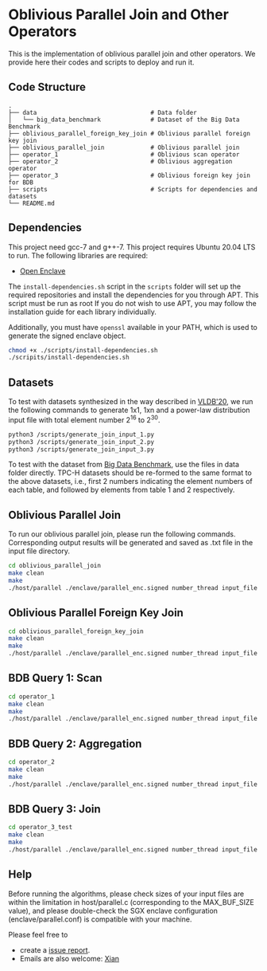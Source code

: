 # Oblivious Parallel Join and Other Operators
This is the implementation of oblivious parallel join and other operators. We provide here their codes and scripts to deploy and run it.

## Code Structure
    .
    ├── data                                # Data folder
    │   └── big_data_benchmark              # Dataset of the Big Data Benchmark    
    ├── oblivious_parallel_foreign_key_join # Oblivious parallel foreign key join
    ├── oblivious_parallel_join             # Oblivious parallel join
    ├── operator_1                          # Oblivious scan operator
    ├── operator_2                          # Oblivious aggregation operator
    ├── operator_3                          # Oblivious foreign key join for BDB
    ├── scripts                             # Scripts for dependencies and datasets
    └── README.md

## Dependencies
This project need gcc-7 and g++-7. This project requires Ubuntu 20.04 LTS to run. The following libraries are required:

- [Open Enclave](https://github.com/openenclave/openenclave)

The `install-dependencies.sh` script in the `scripts` folder will set up the
required repositories and install the dependencies for you through APT. This
script must be run as root If you do not wish to use APT, you may follow the
installation guide for each library individually.

Additionally, you must have `openssl` available in your PATH, which is used to
generate the signed enclave object.

```bash
chmod +x ./scripts/install-dependencies.sh
./scripits/install-dependencies.sh
```

## Datasets

To test with datasets synthesized in the way described in [VLDB'20](https://dl.acm.org/doi/10.14778/3407790.3407814), we run the following commands to generate 1x1, 1xn and a power-law distribution input file with total element number 2<sup>16</sup> to 2<sup>30</sup>.

```bash
python3 /scripts/generate_join_input_1.py
python3 /scripts/generate_join_input_2.py
python3 /scripts/generate_join_input_3.py
```

To test with the dataset from [Big Data Benchmark](https://amplab.cs.berkeley.edu/benchmark/), use the files in data folder directly. TPC-H datasets should be re-formed to the same format to the above datasets, i.e., first 2 numbers indicating the element numbers of each table, and followed by elements from table 1 and 2 respectively.

## Oblivious Parallel Join
To run our oblivious parallel join, please run the following commands. Corresponding output results will be generated and saved as .txt file in the input file directory.

```bash
cd oblivious_parallel_join
make clean
make
./host/parallel ./enclave/parallel_enc.signed number_thread input_file
```

## Oblivious Parallel Foreign Key Join

```bash
cd oblivious_parallel_foreign_key_join
make clean
make
./host/parallel ./enclave/parallel_enc.signed number_thread input_file
```

## BDB Query 1: Scan

```bash
cd operator_1
make clean
make
./host/parallel ./enclave/parallel_enc.signed number_thread input_file
```

## BDB Query 2: Aggregation

```bash
cd operator_2
make clean
make
./host/parallel ./enclave/parallel_enc.signed number_thread input_file
```

## BDB Query 3: Join

```bash
cd operator_3_test
make clean
make
./host/parallel ./enclave/parallel_enc.signed number_thread input_file
```

## Help

Before running the algorithms, please check sizes of your input files are within the limitation in host/parallel.c (corresponding to the MAX_BUF_SIZE value), and please double-check the SGX enclave configuration (enclave/parallel.conf) is compatible with your machine.

Please feel free to
* create a [issue report](https://github.com/x1anwang/Parallel-join/issues).
* Emails are also welcome: [Xian](mailto:xwanggj@connect.ust.hk)
